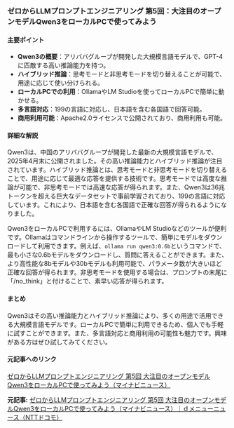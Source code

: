 ### ゼロからLLMプロンプトエンジニアリング 第5回：大注目のオープンモデルQwen3をローカルPCで使ってみよう

#### 主要ポイント
- **Qwen3の概要**：アリババグループが開発した大規模言語モデルで、GPT-4に匹敵する高い推論能力を持つ。
- **ハイブリッド推論**：思考モードと非思考モードを切り替えることが可能で、用途に応じて使い分けられる。
- **ローカルPCでの利用**：OllamaやLM Studioを使ってローカルPCで簡単に動かせる。
- **多言語対応**：199の言語に対応し、日本語を含む各国語で回答可能。
- **商用利用可能**：Apache2.0ライセンスで公開されており、商用利用も可能。

#### 詳細な解説

Qwen3は、中国のアリババグループが開発した最新の大規模言語モデルで、2025年4月末に公開されました。その高い推論能力とハイブリッド推論が注目されています。ハイブリッド推論とは、思考モードと非思考モードを切り替えることで、用途に応じて最適な応答を提供する技術です。思考モードでは高度な推論が可能で、非思考モードでは高速な応答が得られます。また、Qwen3は36兆トークンを超える巨大なデータセットで事前学習されており、199の言語に対応しています。これにより、日本語を含む各国語で正確な回答が得られるようになりました。

Qwen3をローカルPCで利用するには、OllamaやLM Studioなどのツールが便利です。Ollamaはコマンドラインから操作するツールで、簡単にモデルをダウンロードして利用できます。例えば、`ollama run qwen3:0.6b`というコマンドで、最も小さな0.6bモデルをダウンロードし、質問に答えることができます。また、より高性能な8bモデルや30bモデルも利用可能で、パラメータ数が大きいほど正確な回答が得られます。非思考モードを使用する場合は、プロンプトの末尾に「/no_think」と付けることで、素早い応答が得られます。

#### まとめ

Qwen3はその高い推論能力とハイブリッド推論により、多くの用途で活用できる大規模言語モデルです。ローカルPCで簡単に利用できるため、個人でも手軽に試すことができます。また、多言語対応と商用利用の可能性も魅力です。興味がある方はぜひ試してみてください。

#### 元記事へのリンク
[ゼロからLLMプロンプトエンジニアリング 第5回 大注目のオープンモデルQwen3をローカルPCで使ってみよう（マイナビニュース）](https://news.mynavi.jp/techplus/article/zeroprompt-5/)

**元記事:** [ゼロからLLMプロンプトエンジニアリング 第5回 大注目のオープンモデルQwen3をローカルPCで使ってみよう（マイナビニュース）｜ｄメニューニュース（NTTドコモ）](https://topics.smt.docomo.ne.jp/article/mycom/business/mycom_2985546?fm=latestnews)